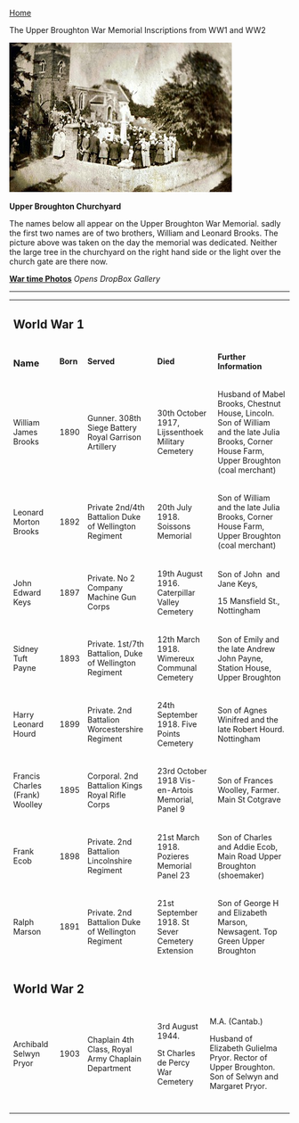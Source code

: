 [Home](https://simon-scmp.github.io/Upper-Broughton-History/)


The Upper Broughton War Memorial
Inscriptions from WW1 and WW2

![War memorial](war_memorial.jpeg)
 

**Upper Broughton Churchyard**

The names below all appear on the Upper Broughton War Memorial. sadly the first two names are of two brothers, William and Leonard Brooks. The picture above was taken on the day the memorial was dedicated. Neither the large tree in the churchyard on the right hand side or the light over the church gate are there now.

[**War time Photos**](https://www.dropbox.com/sh/nm9xrghj663n10e/AABGHh7WrasUqAhb30bpvjqca)
*Opens DropBox Gallery*

****

<aside>
<table>
<tbody>
<tr>
<td colspan="6">
<h2>World War 1</h2>
</td>
</tr>
<tr>
<td>
<p><h3>Name</h3></p>
</td>
<td>
<p><b>Born</b></p>
</td>
<td>
<p><b>Served</b></p>
</td>
<td colspan="2">
<p><b>Died</b></p>
</td>
<td>
<p><b>Further   Information</b></p>
</td>
</tr>
<tr>
<td>
<p>William   James Brooks</p>
</td>
<td>
<p>1890</p>
</td>
<td>
<p>Gunner.   308th Siege Battery Royal Garrison Artillery</p>
</td>
<td colspan="2">
<p>30th   October 1917, Lijssenthoek Military Cemetery</p>
</td>
<td>
<p>Husband   of Mabel Brooks, Chestnut House, Lincoln. Son of William and the late Julia   Brooks, Corner House Farm, Upper Broughton (coal merchant)</p>
</td>
</tr>
<tr>
<td>
<p>Leonard   Morton Brooks</p>
</td>
<td>
<p>1892</p>
</td>
<td>
<p>Private   2nd/4th Battalion Duke of Wellington Regiment</p>
</td>
<td colspan="2">
<p>20th   July 1918. Soissons Memorial</p>
</td>
<td>
<p>Son   of William and the late Julia Brooks, Corner House Farm, Upper Broughton   (coal merchant)</p>
</td>
</tr>
<tr>
<td>
<p>John   Edward Keys</p>
</td>
<td>
<p>1897</p>
</td>
<td>
<p>Private.   No 2 Company Machine Gun Corps</p>
</td>
<td colspan="2">
<p>19th   August 1916. Caterpillar Valley Cemetery</p>
</td>
<td>
<p>Son   of John&nbsp; and Jane Keys,</p>
<p>15   Mansfield St., Nottingham</p>
</td>
</tr>
<tr>
<td>
<p>Sidney   Tuft Payne</p>
</td>
<td>
<p>1893</p>
</td>
<td>
<p>Private.   1st/7th Battalion, Duke of Wellington Regiment</p>
</td>
<td colspan="2">
<p>12th   March 1918. Wimereux Communal Cemetery</p>
</td>
<td>
<p>Son   of Emily and the late Andrew John Payne, Station House, Upper Broughton</p>
</td>
</tr>
<tr>
<td>
<p>Harry   Leonard Hourd</p>
</td>
<td>
<p>1899</p>
</td>
<td>
<p>Private.   2nd Battalion Worcestershire Regiment</p>
</td>
<td colspan="2">
<p>24th   September 1918. Five Points Cemetery</p>
</td>
<td>
<p>Son   of Agnes Winifred and the late Robert Hourd. Nottingham</p>
</td>
</tr>
<tr>
<td>
<p>Francis   Charles (Frank) Woolley</p>
</td>
<td>
<p>1895</p>
</td>
<td>
<p>Corporal.   2nd Battalion Kings Royal Rifle Corps</p>
</td>
<td colspan="2">
<p>23rd   October 1918 Vis-en-Artois Memorial, Panel 9</p>
</td>
<td>
<p>Son   of Frances Woolley, Farmer. Main St Cotgrave</p>
</td>
</tr>
<tr>
<td>
<p>Frank   Ecob</p>
</td>
<td>
<p>1898</p>
</td>
<td>
<p>Private.   2nd Battalion Lincolnshire Regiment</p>
</td>
<td colspan="2">
<p>21st   March 1918. Pozieres Memorial Panel 23</p>
</td>
<td>
<p>Son   of Charles and Addie Ecob, Main Road Upper Broughton (shoemaker)</p>
</td>
</tr>
<tr>
<td>
<p>Ralph   Marson</p>
</td>
<td>
<p>1891</p>
</td>
<td>
<p>Private.   2nd Battalion Duke of Wellington Regiment</p>
</td>
<td colspan="2">
<p>21st   September 1918. St Sever Cemetery Extension</p>
</td>
<td>
<p>Son   of George H and Elizabeth Marson, Newsagent. Top Green Upper Broughton</p>
</td>
</tr>
<tr>
<td colspan="6">
<h2>World War 2</h2>
</td>
</tr>
<tr>
<td>
<p>Archibald   Selwyn Pryor</p>
</td>
<td>
<p>1903</p>
</td>
<td>
<p>Chaplain   4th Class, Royal Army Chaplain Department</p>
</td>
<td>
<p>3rd   August 1944.</p>
<p>St   Charles de Percy War Cemetery</p>
</td>
<td colspan="2">
<p>M.A.   (Cantab.)</p>
<p>Husband   of Elizabeth Gulielma Pryor. Rector of Upper Broughton. Son of Selwyn and   Margaret Pryor.</p>
</td>
</tr>
<tr>
<td><br></td>
<td><br></td>
<td><br></td>
<td></td>
<td><br></td>
<td><br></td>
</tr>
</tbody>
</table>
</aside>

